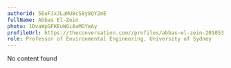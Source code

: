 ```yaml
---
authorid: 5EuFJxJLaMU8cS8y8QY2mE
fullName: Abbas El-Zein
photo: 1DvaWpGFKEuWGi8aMGYmAy
profileUrl: https://theconversation.com//profiles/abbas-el-zein-201053
role: Professor of Environmental Engineering, University of Sydney
---
```

No content found